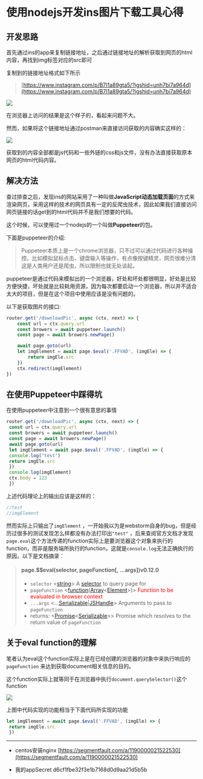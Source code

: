 # 使用nodejs开发ins图片下载工具心得

## 开发思路

首先通过ins的app来复制链接地址，之后通过链接地址的解析获取到网页的html内容，再找到img标签对应的src即可

复制到的链接地址格式如下所示

> [https://www.instagram.com/p/B7I1a89gta5/?igshid=unh7bi7a964d](https://www.instagram.com/p/B7I1a89gta5/?igshid=unh7bi7a964d)

![ ](C:\Users\宋大帅\Pictures\qq截图\QQ截图20200119165848.png)

在浏览器上访问的结果是这个样子的，看起来问题不大。

然而，如果将这个链接地址通过postman来直接访问获取的内容确实这样的：

![ ](C:\Users\宋大帅\Pictures\qq截图\QQ截图20200119170118.png)

获取到的内容全部都是js代码和一些外链的css和js文件，没有办法直接获取原本网页的html代码内容。

## 解决方法

查过排查之后，发现ins的网站采用了一种叫做**JavaScript动态加载页面**的方式来渲染网页，采用这样的技术的网页具有一定的反爬虫技术，因此如果我们直接访问网页链接的话get到的html代码并不是我们想要的代码。

这个时候，可以使用过一个nodejs的一个叫做**Puppeteer**的包。

下面是puppeteer的介绍:

> Puppeteer本质上是一个chrome浏览器，只不过可以通过代码进行各种操控。比如模拟鼠标点击、键盘输入等操作，有点像按键精灵，网页很难分清这是人类用户还是爬虫，所以限制也就无处谈起。

puppeteer是通过代码来模拟出的一个浏览器，好处和坏处都很明显，好处是比较方便快捷，坏处就是比较耗用资源，因为每次都要启动一个浏览器，所以并不适合太大的项目，但是在这个项目中使用应该是没有问题的。

以下是获取图片的接口:

```javascript
router.get('/downloadPic', async (ctx, next) => {
    const url = ctx.query.url
    const browers = await puppeteer.launch()
    const page = await browers.newPage()

    await page.goto(url)
    let imgElement = await page.$eval('.FFVAD', (imgEle) => {
        return imgEle.src
    })
    ctx.redirect(imgElement)
})
```

## 在使用Puppeteer中踩得坑

在使用puppeteer中注意到一个很有意思的事情

```javascript
router.get('/downloadPic', async (ctx, next) => {
 const url = ctx.query.url
 const browers = await puppeteer.launch()
 const page = await browers.newPage()
 await page.goto(url)
 let imgElement = await page.$eval('.FFVAD', (imgEle) => {
 console.log("test")
 return imgEle.src
 })
 console.log(imgElement)
 ctx.body = 123
 })
```

上述代码理论上的输出应该是这样的：

```javascript
//test
//imgElement
```

然而实际上只输出了`imgElement` ，一开始我以为是webstorm自身的bug，但是经历过很多的测试发现怎么样都没有办法打印出`"test"` ，后来查阅官方文档才发现`page.eval`这个方法传递的function实际上是要浏览器这个对象来执行的function，而非是服务端所执行的function，这就是`console.log`无法正确执行的原因，以下是文档摘录：

> #### page.$$eval(selector, pageFunction[, ...args])v0.12.0
> 
> - `selector` <[string](https://developer.mozilla.org/en-US/docs/Web/JavaScript/Data_structures#String_type "String")> A [selector](https://developer.mozilla.org/en-US/docs/Web/CSS/CSS_Selectors "selector") to query page for
> - `pageFunction` <[function](https://developer.mozilla.org/en-US/docs/Web/JavaScript/Reference/Global_Objects/Function "Function")([Array](https://developer.mozilla.org/en-US/docs/Web/JavaScript/Reference/Global_Objects/Array "Array")<[Element](https://developer.mozilla.org/en-US/docs/Web/API/element "Element")>)><span style="color:red"> Function to be evaluated in browser context</span>
> - `...args` <...[Serializable](https://developer.mozilla.org/en-US/docs/Web/JavaScript/Reference/Global_Objects/JSON/stringify#Description "Serializable")|[JSHandle](https://pptr.dev/#?product=Puppeteer&version=v2.0.0&show=api-class-jshandle "JSHandle")> Arguments to pass to `pageFunction`
> - returns: <[Promise](https://developer.mozilla.org/en-US/docs/Web/JavaScript/Reference/Global_Objects/Promise "Promise")<[Serializable](https://developer.mozilla.org/en-US/docs/Web/JavaScript/Reference/Global_Objects/JSON/stringify#Description "Serializable")>> Promise which resolves to the return value of `pageFunction`

## 关于eval function的理解

笔者认为eval这个function实际上是在已经创建的浏览器的对象中来执行响应的`pageFunction` 来达到获取document相关信息的目的。

这个function实际上就等同于在浏览器中执行`document.querySelector()`这个function

![ ](C:\Users\宋大帅\Pictures\qq截图\QQ截图20200120003808.png)

上图中代码实现的功能相当于下面代码所实现的功能

```javascript
let imgElement = await page.$eval('.FFVAD', (imgEle) => {
 return imgEle.src
 })
```

----

- centos安装nginx [https://segmentfault.com/a/1190000021522530](https://segmentfault.com/a/1190000021522530)

- 我的appSecret d6cf1fbe32f3e1b7168d0d9aa21d5b5b


